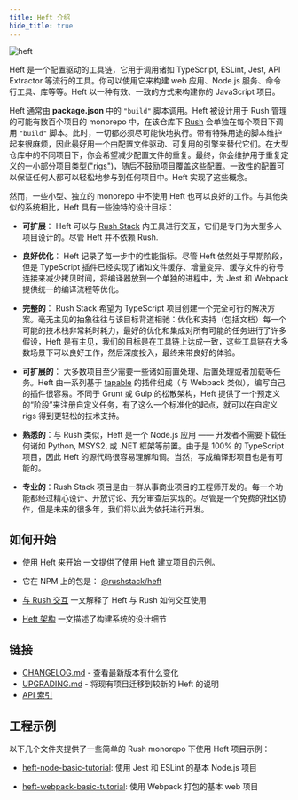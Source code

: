 ```yaml
---
title: Heft 介绍
hide_title: true
---
```


<div>
  <img src="/images/heft-logo-horse.svg" alt="heft" title="heft" style={{ width: '380px', paddingTop: '30px' }} />
  <p />
</div>

<!-- --------------------------------------------------------------------------- -->
<!-- Text below this line should stay in sync with heft's package README.md file -->
<!-- --------------------------------------------------------------------------- -->

Heft 是一个配置驱动的工具链，它用于调用诸如 TypeScript, ESLint, Jest, API Extractor 等流行的工具。你可以使用它来构建 web 应用、Node.js 服务、命令行工具、库等等。Heft 以一种有效、一致的方式来构建你的 JavaScript 项目。

Heft 通常由 **package.json** 中的 `"build"` 脚本调用。Heft 被设计用于 Rush 管理的可能有数百个项目的 monorepo 中，在该仓库下 [Rush](@rushjs/) 会单独在每个项目下调用 `"build"` 脚本。此时，一切都必须尽可能快地执行。带有特殊用途的脚本维护起来很麻烦，因此最好用一个由配置文件驱动、可复用的引擎来替代它们。在大型仓库中的不同项目下，你会希望减少配置文件的重复。最终，你会维护用于重复定义的一小部分项目类型(["rigs"](https://rushstack.io/pages/heft/rig_packages/))，随后不鼓励项目覆盖这些配置。一致性的配置可以保证任何人都可以轻松地参与到任何项目中。Heft 实现了这些概念。

然而，一些小型、独立的 monorepo 中不使用 Heft 也可以良好的工作。与其他类似的系统相比，Heft 具有一些独特的设计目标：

- **可扩展**： Heft 可以与 [Rush Stack](https://rushstack.io/) 内工具进行交互，它们是专门为大型多人项目设计的。尽管 Heft 并不依赖 Rush.

- **良好优化**： Heft 记录了每一步中的性能指标。尽管 Heft 依然处于早期阶段，但是 TypeScript 插件已经实现了诸如文件缓存、增量变异、缓存文件的符号连接来减少拷贝时间，将编译器放到一个单独的进程中，为 Jest 和 Webpack 提供统一的编译流程等优化。

- **完整的**： Rush Stack 希望为 TypeScript 项目创建一个完全可行的解决方案。毫无主见的抽象往往与该目标背道相驰：优化和支持（包括文档）每一个可能的技术栈非常耗时耗力，最好的优化和集成对所有可能的任务进行了许多假设，Heft 是有主见，我们的目标是在工具链上达成一致，这些工具链在大多数场景下可以良好工作，然后深度投入，最终来带良好的体验。

- **可扩展的**： 大多数项目至少需要一些诸如前置处理、后置处理或者加载等任务。Heft 由一系列基于 [tapable](https://www.npmjs.com/package/tapable) 的插件组成（与 Webpack 类似），编写自己的插件很容易。不同于 Grunt 或 Gulp 的松散架构，Heft 提供了一个预定义的“阶段”来注册自定义任务，有了这么一个标准化的起点，就可以在自定义 rigs 得到更轻松的技术支持。

- **熟悉的**：与 Rush 类似，Heft 是一个 Node.js 应用 —— 开发者不需要下载任何诸如 Python, MSYS2, 或 .NET 框架等前置。由于是 100% 的 TypeScript 项目，因此 Heft 的源代码很容易理解和调。当然，写成编译形项目也是有可能的。

- **专业的**：Rush Stack 项目是由一群从事商业项目的工程师开发的。每一个功能都经过精心设计、开放讨论、充分审查后实现的。尽管是一个免费的社区协作，但是未来的很多年，我们将以此为依托进行开发。

<!-- --------------------------------------------------------------------------- -->
<!-- Text above this line should stay in sync with heft's package README.md file -->
<!-- --------------------------------------------------------------------------- -->

## 如何开始

- [使用 Heft 来开始](../heft_tutorials/getting_started.md) 一文提供了使用 Heft 建立项目的示例。

- 它在 NPM 上的包是： [@rushstack/heft](https://www.npmjs.com/package/@rushstack/heft)

- [与 Rush 交互](../heft_tutorials/heft_and_rush.md) 一文解释了 Heft 与 Rush 如何交互使用

- [Heft 架构](./architecture.md) 一文描述了构建系统的设计细节

## 链接

- [CHANGELOG.md](https://github.com/microsoft/rushstack/blob/master/apps/heft/CHANGELOG.md) - 查看最新版本有什么变化
- [UPGRADING.md](https://github.com/microsoft/rushstack/blob/master/apps/heft/UPGRADING.md) - 将现有项目迁移到较新的 Heft 的说明
- [API 索引](https://api.rushstack.io/pages/heft/)

## 工程示例

以下几个文件夹提供了一些简单的 Rush monorepo 下使用 Heft 项目示例：

- [heft-node-basic-tutorial](https://github.com/microsoft/rushstack-samples/tree/main/heft/heft-node-basic-tutorial): 使用 Jest 和 ESLint 的基本 Node.js 项目

- [heft-webpack-basic-tutorial](https://github.com/microsoft/rushstack-samples/tree/main/heft/heft-webpack-basic-tutorial): 使用 Webpack 打包的基本 web 项目
